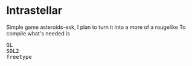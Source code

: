 # Intrastellar
Simple game asteroids-esk, I plan to turn it into a more of a rougelike
To compile what's needed is
<pre>
GL
SDL2
freetype
</pre>
